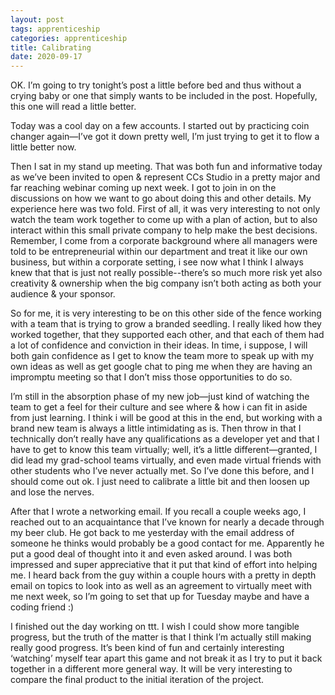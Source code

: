 ```yaml
---
layout: post 
tags: apprenticeship
categories: apprenticeship
title: Calibrating
date: 2020-09-17
---
```


OK.  I’m going to try tonight’s post a little before bed and thus without a crying baby or one that simply wants to be included in the post.  Hopefully, this one will read a little better.

Today was a cool day on a few accounts.  I started out by practicing coin changer again—I’ve got it down pretty well, I’m just trying to get it to flow a little better now.

Then I sat in my stand up meeting.  That was both fun and informative today as we’ve been invited to open & represent CCs Studio in a pretty major and far reaching webinar coming up next week.  I got to join in on the discussions on how we want to go about doing this and other details.  My experience here was two fold.  First of all, it was very interesting to not only watch the team work together to come up with a plan of action, but to also interact within this small private company to help make the best decisions.  Remember, I come from a corporate background where all managers were told to be entrepreneurial within our department and treat it like our own business, but within a corporate setting, i see now what I think I always knew that that is just not really possible--there’s so much more risk yet also creativity & ownership when the big company isn’t both acting as both your audience & your sponsor.  

So for me, it is very interesting to be on this other side of the fence working with a team that is trying to grow a branded seedling.  I really liked how they worked together, that they supported each other, and that each of them had a lot of confidence and conviction in their ideas.  In time, i suppose, I will both gain confidence as I get to know the team more to speak up with my own ideas as well as get google chat to ping me when they are having an impromptu meeting so that I don’t miss those opportunities to do so.

I’m still in the absorption phase of my new job—just kind of watching the team to get a feel for their culture and see where & how i can fit in aside from just learning.  I think i will be good at this in the end, but working with a brand new team is always a little intimidating as is.  Then throw in that I technically don’t really have any qualifications as a developer yet and that I have to get to know this team virtually; well, it’s a little different—granted, I did lead my grad-school teams virtually, and even made virtual friends with other students who I’ve never actually met.  So I’ve done this before, and I should come out ok.  I just need to calibrate a little bit and then loosen up and lose the nerves.  

After that I wrote a networking email.  If you recall a couple weeks ago, I reached out to an acquaintance that I’ve known for nearly a decade through my beer club.  He got back to me yesterday with the email address of someone he thinks would probably be a good contact for me.  Apparently he put a good deal of thought into it and even asked around.  I was both impressed and super appreciative that it put that kind of effort into helping me.  I heard back from the guy within a couple hours with a pretty in depth email on topics to look into as well as an agreement to virtually meet with me next week, so I’m going to set that up for Tuesday maybe and have a coding friend :)

I finished out the day working on ttt.  I wish I could show more tangible progress, but the truth of the matter is that I think I’m actually still making really good progress.  It’s been kind of fun and certainly interesting ‘watching’ myself tear apart this game and not break it as I try to put it back together in a different more general way.  It will be very interesting to compare the final product to the initial iteration of the project.
